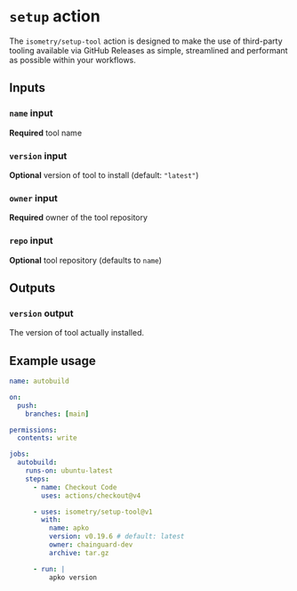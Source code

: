 # `setup` action

The `isometry/setup-tool` action is designed to make the use of third-party tooling available via GitHub Releases as simple, streamlined and performant as possible within your workflows.

## Inputs

### `name` input

**Required** tool name

### `version` input

**Optional** version of tool to install (default: `"latest"`)

### `owner` input

**Required** owner of the tool repository

### `repo` input

**Optional** tool repository (defaults to `name`)

## Outputs

### `version` output

The version of tool actually installed.

## Example usage

```yaml
name: autobuild

on:
  push:
    branches: [main]

permissions:
  contents: write

jobs:
  autobuild:
    runs-on: ubuntu-latest
    steps:
      - name: Checkout Code
        uses: actions/checkout@v4

      - uses: isometry/setup-tool@v1
        with:
          name: apko
          version: v0.19.6 # default: latest
          owner: chainguard-dev
          archive: tar.gz

      - run: |
          apko version
```

